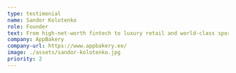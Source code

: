 ```yaml
---
type: testimonial
name: Sandor Kolotenko
role: Founder
text: From high-net-worth fintech to luxury retail and world-class sporting events, no task is too small or too daunting for the Binary Birds team. Always up to date with the latest tech and best practices, they consistently deliver on time and within budget. What more could you ask for? Highly recommended!
company: AppBakery
company-url: https://www.appbakery.ee/
image: ./assets/sandor-kolotenko.jpg
priority: 2
---
```


